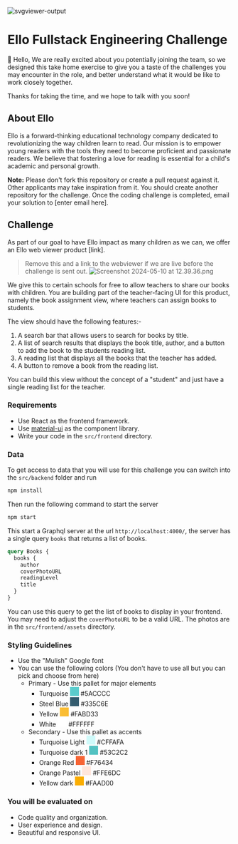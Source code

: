 ![svgviewer-output](https://github.com/ElloTechnology/backend_takehome/assets/3518127/561bc8d4-bffc-4360-b9ea-61e876bcec93)

# Ello Fullstack Engineering Challenge

👋 Hello,
We are really excited about you potentially joining the team, so we designed this take home exercise to give you a taste of the challenges you may encounter in the role, and better understand what it would be like to work closely together.

Thanks for taking the time, and we hope to talk with you soon!

## About Ello

Ello is a forward-thinking educational technology company dedicated to revolutionizing the way children learn to read. Our mission is to empower young readers with the tools they need to become proficient and passionate readers. We believe that fostering a love for reading is essential for a child's academic and personal growth.

**Note:** Please don't fork this repository or create a pull request against it. Other applicants may take inspiration from it. You should create another repository for the challenge. Once the coding challenge is completed, email your solution to [enter email here].

## Challenge

As part of our goal to have Ello impact as many children as we can, we offer an Ello web viewer product [link].

> Remove this and a link to the webviewer if we are live before the challenge is sent out.
> ![Screenshot 2024-05-10 at 12.39.36.png](..%2F..%2FDesktop%2FScreenshot%202024-05-10%20at%2012.39.36.png)

We give this to certain schools for free to allow teachers to share our books with children.
You are building part of the teacher-facing UI for this product,
namely the book assignment view, where teachers can assign books to students.

The view should have the following features:-

1. A search bar that allows users to search for books by title.
2. A list of search results that displays the book title, author, and a button to add the book to the students reading list.
3. A reading list that displays all the books that the teacher has added.
4. A button to remove a book from the reading list.

You can build this view without the concept of a "student" and just have a single reading list for the teacher.

### Requirements

- Use React as the frontend framework.
- Use [material-ui](https://mui.com/material-ui/) as the component library.
- Write your code in the `src/frontend` directory.

### Data

To get access to data that you will use for this challenge you can switch into the `src/backend` folder and run

```bash
npm install
```

Then run the following command to start the server

```bash
npm start
```

This start a Graphql server at the url `http://localhost:4000/`, the server has a single query `books` that returns a list of books.

```graphql
query Books {
  books {
    author
    coverPhotoURL
    readingLevel
    title
  }
}
```

You can use this query to get the list of books to display in your frontend. You may need to adjust the `coverPhotoURL` to be a valid URL. The photos are in the `src/frontend/assets` directory.

### Styling Guidelines

- Use the "Mulish" Google font
- You can use the following colors (You don't have to use all but you can pick and choose from here)
  - Primary - Use this pallet for major elements
    - Turquoise <span style="display: inline-block; width: 20px; height: 20px; background-color: #5ACCCC;"></span> #5ACCCC
    - Steel Blue <span style="display: inline-block; width: 20px; height: 20px; background-color: #335C6E;"></span> #335C6E
    - Yellow <span style="display: inline-block; width: 20px; height: 20px; background-color: #FABD33;"></span> #FABD33
    - White <span style="display: inline-block; width: 20px; height: 20px; background-color: #FFFFFF;"></span> #FFFFFF
  - Secondary - Use this pallet as accents
    - Turquoise Light <span style="display: inline-block; width: 20px; height: 20px; background-color: #CFFAFA;"></span> #CFFAFA
    - Turquoise dark 1 <span style="display: inline-block; width: 20px; height: 20px; background-color: #53C2C2;"></span> #53C2C2
    - Orange Red <span style="display: inline-block; width: 20px; height: 20px; background-color: #F76434;"></span> #F76434
    - Orange Pastel <span style="display: inline-block; width: 20px; height: 20px; background-color: #FFE6DC;"></span> #FFE6DC
    - Yellow dark <span style="display: inline-block; width: 20px; height: 20px; background-color: #FAAD00;"></span> #FAAD00

### You will be evaluated on

- Code quality and organization.
- User experience and design.
- Beautiful and responsive UI.
